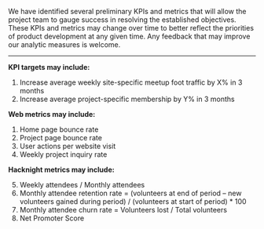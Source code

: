 We have identified several preliminary KPIs and metrics that will allow the project team to gauge success in resolving the established objectives. These KPIs and metrics may change over time to better reflect the priorities of product development at any given time. Any feedback that may improve our analytic measures is welcome.


***


**KPI targets may include:**  

1. Increase average weekly site-specific meetup foot traffic by X% in 3 months  
2. Increase average project-specific membership by Y% in 3 months  

**Web metrics may include:**  

1. Home page bounce rate  
2. Project page bounce rate  
3. User actions per website visit  
4. Weekly project inquiry rate  

**Hacknight metrics may include:**

5. Weekly attendees / Monthly attendees  
6. Monthly attendee retention rate = (volunteers at end of period – new volunteers gained during period) / (volunteers at start of period) * 100  
7. Monthly attendee churn rate = Volunteers lost / Total volunteers  
8. Net Promoter Score  